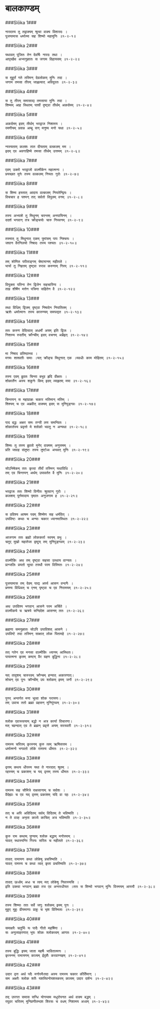 बालकाण्डम्
===============================


###Slōka 1###


    नारदस्य तु तद्वाक्यम् श्रुत्वा वाक्य विशारदः ।
    पूजयामास धर्मात्मा सह शिष्यो महामुनिः ॥१-२-१॥


###Slōka 2###


    यथावत् पूजितः तेन देवर्षिः नारदः तथा ।
    आपृच्छैव अभ्यनुज्ञातः स जगाम विहायसम् ॥१-२-२॥


###Slōka 3###


    स मुहूर्तं गते तस्मिन् देवलोकम् मुनिः तदा ।
    जगाम तमसा तीरम् जाह्नव्यात् अविदूरतः ॥१-२-३॥


###Slōka 4###


    स तु तीरम् समासाद्य तमसाया मुनिः तदा ।
    शिष्यम् आह स्थितम् पार्श्वे दृष्ट्वा तीर्थम् अकर्दमम् ॥१-२-४॥


###Slōka 5###


    अकर्दमम् इदम् तीर्थम् भरद्वाज निशामय ।
    रमणीयम् प्रसन्न अम्बु सन् मनुष्य मनो यथा ॥१-२-५॥


###Slōka 6###


    न्यस्यताम् कलशः तात दीयताम् वल्कलम् मम ।
    इदम् एव अवगाहिष्ये तमसा तीर्थम् उत्तमम् ॥१-२-६॥


###Slōka 7###


    एवम् उक्तो भरद्वाजो वाल्मीकेन महात्मना ।
    प्रयच्छत मुनेः तस्य वल्कलम् नियतः गुरोः ॥१-२-७॥


###Slōka 8###


    स शिष्य हस्तात् आदाय वल्कलम् नियतेन्द्रियः ।
    विचचार ह पश्यन् तत् सर्वतो विपुलम् वनम् ॥१-२-८॥


###Slōka 9###


    तस्य अभ्याशे तु मिथुनम् चरन्तम् अनपायिनम् ।
    ददर्श भगवान् तत्र क्रौङ्चयोः चारु निस्वनम् ॥१-२-९॥


###Slōka 10###


    तस्मात् तु मिथुनात् एकम् पुमांसम् पाप निश्चयः ।
    जघान वैरनिलयो निषादः तस्य पश्यतः ॥१-२-१०॥


###Slōka 11###


    तम् शोणित परीताङ्गम् चेष्टमानम् महीतले ।
    भार्या तु निहतम् दृष्ट्वा रुराव करुणाम् गिरम् ॥१-२-११॥


###Slōka 12###


    वियुक्ता पतिना तेन द्विजेन सहचारिणा ।
    ताम्र शीर्षेण मत्तेन पत्रिणा सहितेन वै ॥१-२-१२॥


###Slōka 13###


    तथा विधिम् द्विजम् दृष्ट्वा निषादेन निपातितम् ।
    ऋशेः धर्मात्मानः तस्य कारुण्यम् समपद्यत ॥१-२-१३॥


###Slōka 14###


    ततः करुण वेदित्वात् अधर्मो अयम् इति द्विजः ।
    निशाम्य रुदतीम् क्रौन्चीम् इदम् वचनम् अब्रैइत् ॥१-२-१४॥


###Slōka 15###


    मा निषाद प्रतिष्ठाम्त्व ।
    मगमः शाश्वतीः समाः ।यत् क्रौङ्च मिथुनात् एक ।मवधीः काम मोहितम् ॥१-२-१५॥


###Slōka 16###


    तस्य एवम् ब्रुवतः चिन्ता बभूव हृदि वीक्षतः ।
    शोकार्तेन अस्य शकुनेः किम् इदम् व्याहृतम् मया ॥१-२-१६॥


###Slōka 17###


    चिन्तयन् स महाप्राज्ञः चकार मतिमान् मतिम् ।
    शिश्यम् च एव अब्रवीत् वाक्यम् इदम् स मुनिपुङ्गवः ॥१-२-१७॥


###Slōka 18###


    पाद बद्धः अक्षर समः तन्त्री लय समन्वितः ।
    शोकार्तस्य प्रवृत्तो मे श्लोको भवतु न अन्यथा ॥१-२-१८॥


###Slōka 19###


    शिष्यः तु तस्य ब्रुवतो मुनेर् वाक्यम् अनुत्तमम् ।
    प्रति जग्राह संतुष्टः तस्य तुष्टोअः अभवत् मुनिः ॥१-२-१९॥


###Slōka 20###


    सोऽभिषेकम् ततः कृत्वा तीर्थे तस्मिन् यथाविधि ।
    तम् एव चिन्तयन् अर्थम् उपावर्तत वै मुनिः ॥१-२-२०॥


###Slōka 21###


    भरद्वाजः ततः शिष्यो विनीतः श्रुतवान् गुरोः ।
    कलशम् पूर्णमादाय पृष्ठतः अनुजगाम ह ॥१-२-२१॥


###Slōka 22###


    स प्रविश्य आश्रम पदम् शिष्येण सह धर्मवित् ।
    उपविष्टः कथाः च अन्याः चकार ध्यानमास्थितः ॥१-२-२२॥


###Slōka 23###


    आजगाम ततः ब्रह्मो लोककर्ता स्वयम् प्रभुः ।
    चतुर् मुखो महातेजा द्रष्टुम् तम् मुनिपुङ्गवम् ॥१-२-२३॥


###Slōka 24###


    वाल्मीकिः अथ तम् दृष्ट्वा सहसा उत्थाय वाग्यतः ।
    प्रान्जलिः प्रयतो भूत्वा तस्थौ परम विस्मितः ॥१-२-२४॥


###Slōka 25###


    पूजयामास तम् देवम् पाद्य अर्घ्य आसन वन्दनैः ।
    प्रणम्य विधिवत् च एनम् पृष्ट्वा च एव निरामयम् ॥१-२-२५॥


###Slōka 26###


    अथ उपविश्य भगवान् आसने परम अर्चिते ।
    वाल्मीकये च ऋषये सन्दिदेश आसनम् ततः ॥१-२-२६॥


###Slōka 27###


    ब्रह्मणा समनुज्ञातः सोऽपि उपाविशत् आसने ।
    उपविष्टे तदा तस्मिन् साक्षात् लोक पितामहे ॥१-२-२७॥


###Slōka 28###


    तत् गतेन एव मनसा वाल्मीकिः ध्यानम् आस्थितः।
    पापात्मना कृतम् कष्टम् वैर ग्रहण बुद्धिना ॥१-२-२८॥


###Slōka 29###


    यत् तादृशम् चारुरवम् क्रौन्चम् हन्यात् अकारणात्।
    शोचन् एव पुनः क्रौन्चीम् उप श्लोकम् इमम् जगौ ॥१-२-२९॥


###Slōka 30###


    पुनर् अन्तर्गत मना भूत्वा शोक परायणः।
    तम् उवाच ततो ब्रह्मा प्रहसन् मुनिपुंगवम् ॥१-२-३०॥


###Slōka 31###


    श्लोक एवास्त्वयाम् बद्धो न अत्र कार्या विचारणा।
    मत् च्छन्दात् एव ते ब्रह्मन् प्रवृत्ते अयम् सरस्वती ॥१-२-३१॥


###Slōka 32###


    रामस्य चरितम् कृत्स्नम् कुरु त्वम् ऋषिसत्तम ।
    धर्मात्मनो भगवतो लोके रामस्य धीमतः ॥१-२-३२॥


###Slōka 33###


    वृत्तम् कथय धीरस्य यथा ते नारदात् श्रुतम् ।
    रहस्यम् च प्रकाशम् च यद् वृत्तम् तस्य धीमतः ॥१-२-३३॥


###Slōka 34###


    रामस्य सह सौमित्रे राक्षसानाम् च सर्वशः ।
    वैदेह्याः च एव यद् वृत्तम् प्रकाशम् यदि वा रहः ॥१-२-३४॥


###Slōka 35###


    तत् च अपि अविदितम् सर्वम् विदितम् ते भविष्यति ।
    न ते वाक् अनृता काव्ये काचित् अत्र भविष्यति ॥१-२-३५॥


###Slōka 36###


    कुरु राम कथाम् पुण्याम् श्लोक बद्धाम् मनोरमाम् ।
    यावत् स्थास्यन्ति गिरयः सरितः च महीतले ॥१-२-३६॥


###Slōka 37###


    तावत् रामायण कथा लोकेषु प्रचरिष्यति ।
    यावत् रामस्य च कथा त्वत् कृता प्रचरिष्यति ॥१-२-३७॥


###Slōka 38###


    तावत् ऊर्ध्वम् अधः च त्वम् मत् लोकेषु निवत्स्यसि ।
    इति उक्त्वा भगवान् ब्रह्मा तत्र एव अन्तरधीयत ।ततः स शिष्यो भगवान् मुनिः विस्मयम् आययौ ॥१-२-३८॥


###Slōka 39###


    तस्य शिष्याः ततः सर्वे जगुः श्लोकम् इमम् पुनः ।
    मुहुर् मुहुः प्रीयमाणाः प्राहुः च भृश विस्मिताः ॥१-२-३९॥


###Slōka 40###


    समाक्षरैः चतुर्भिः यः पादैः गीतो महर्षिणा ।
    सः अनुव्याहरणात् भूयः शोकः श्लोकत्वम् आगतः ॥१-२-४०॥


###Slōka 41###


    तस्य बुद्धिः इयम् जाता महर्षेः भावितात्मनः ।
    कृत्स्नम् रामायणम् काव्यम् ईदृशैः करवाण्यहम् ॥१-२-४१॥


###Slōka 42###


    उदार वृत्त अर्थ पदैः मनोरमैःतदा अस्य रामस्य चकार कीर्तिमान् ।
    सम अक्षरैः श्लोक शतैः यशस्विनोयशस्करम् काव्यम् उदार दर्शनः ॥१-२-४२॥


###Slōka 43###


    तद् उपगत समास सन्धि योगम्सम मधुरोपनत अर्थ वाक्य बद्धम् ।
    रघुवर चरितम् मुनिप्रणीतम्दश शिरसः च वधम् निशामय अध्वम् ॥१-२-४३॥


